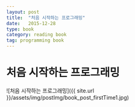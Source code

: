 ```yaml
---
layout: post
title:  "처음 시작하는 프로그래밍"
date:   2015-12-28
type: book
category: reading book
tag: programming book 
---
```


# 처음 시작하는 프로그래밍
![처음 시작하는 프로그래밍]({{ site.url }}/assets/img/postImg/book_post_firstTime1.jpg)